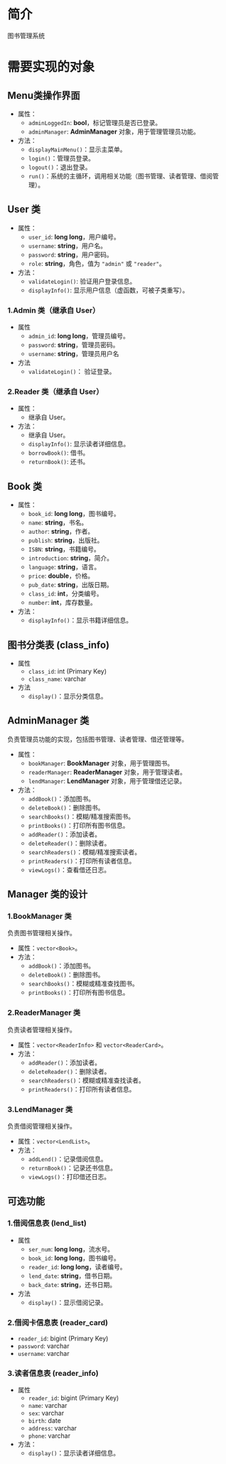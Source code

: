 # 简介
 图书管理系统
# 需要实现的对象
## Menu类操作界面 
- 属性：
    - `adminLoggedIn`: **bool**，标记管理员是否已登录。
    - `adminManager`: **AdminManager** 对象，用于管理管理员功能。
- 方法：
    - `displayMainMenu()`：显示主菜单。
    - `login()`：管理员登录。
    - `logout()`：退出登录。
    - `run()`：系统的主循环，调用相关功能（图书管理、读者管理、借阅管理）。
## User 类
- 属性：
  - `user_id`: **long long**，用户编号。
  - `username`: **string**，用户名。
  - `password`: **string**，用户密码。
  - `role`: **string**，角色，值为 `"admin"` 或 `"reader"`。
- 方法：
  - `validateLogin()`: 验证用户登录信息。
  - `displayInfo()`: 显示用户信息（虚函数，可被子类重写）。
### 1.Admin 类（继承自 User）
- 属性
    - `admin_id`: **long long**，管理员编号。
    - `password`: **string**，管理员密码。
    - `username`: **string**，管理员用户名
- 方法
    - `validateLogin()`： 验证登录。
### 2.Reader 类（继承自 User）
- 属性：
  - 继承自 User。
- 方法：
  - 继承自 User。
  - `displayInfo()`: 显示读者详细信息。
  - `borrowBook()`: 借书。
  - `returnBook()`: 还书。

## Book 类
- 属性：
    - `book_id`: **long long**，图书编号。
    - `name`: **string**，书名。
    - `author`: **string**，作者。
    - `publish`: **string**，出版社。
    - `ISBN`: **string**，书籍编号。
    - `introduction`: **string**，简介。
    - `language`: **string**，语言。
    - `price`: **double**，价格。
    - `pub_date`: **string**，出版日期。
    - `class_id`: **int**，分类编号。
    - `number`: **int**，库存数量。
- 方法：
    - `displayInfo()`：显示书籍详细信息。

## 图书分类表 (class_info)
- 属性
    - `class_id`: int (Primary Key)
    - `class_name`: varchar
- 方法
    - `display()`：显示分类信息。

## AdminManager 类
负责管理员功能的实现，包括图书管理、读者管理、借还管理等。
- 属性：
    - `bookManager`: **BookManager** 对象，用于管理图书。
    - `readerManager`: **ReaderManager** 对象，用于管理读者。
    - `lendManager`: **LendManager** 对象，用于管理借还记录。
- 方法：
    - `addBook()`：添加图书。
    - `deleteBook()`：删除图书。
    - `searchBooks()`：模糊/精准搜索图书。
    - `printBooks()`：打印所有图书信息。
    - `addReader()`：添加读者。
    - `deleteReader()`：删除读者。
    - `searchReaders()`：模糊/精准搜索读者。
    - `printReaders()`：打印所有读者信息。
    - `viewLogs()`：查看借还日志。

## Manager 类的设计
### 1.BookManager 类
负责图书管理相关操作。
- 属性：`vector<Book>`。
- 方法：
  - `addBook()`：添加图书。
  - `deleteBook()`：删除图书。
  - `searchBooks()`：模糊或精准查找图书。
  - `printBooks()`：打印所有图书信息。

### 2.ReaderManager 类
负责读者管理相关操作。
- 属性：`vector<ReaderInfo>` 和 `vector<ReaderCard>`。
- 方法：
  - `addReader()`：添加读者。
  - `deleteReader()`：删除读者。
  - `searchReaders()`：模糊或精准查找读者。
  - `printReaders()`：打印所有读者信息。

### 3.LendManager 类
负责借阅管理相关操作。
- 属性：`vector<LendList>`。
- 方法：
  - `addLend()`：记录借阅信息。
  - `returnBook()`：记录还书信息。
  - `viewLogs()`：打印借还日志。

## 可选功能
### 1.借阅信息表 (lend_list)
- 属性
    - `ser_num`: **long long**，流水号。
    - `book_id`: **long long**，图书编号。
    - `reader_id`: **long long**，读者编号。
    - `lend_date`: **string**，借书日期。
    - `back_date`: **string**，还书日期。
- 方法
    - `display()`：显示借阅记录。

### 2.借阅卡信息表 (reader_card)
- `reader_id`: bigint (Primary Key)
- `password`: varchar
- `username`: varchar

### 3.读者信息表 (reader_info)
- 属性
    - `reader_id`: bigint (Primary Key)
    - `name`: varchar
    - `sex`: varchar
    - `birth`: date
    - `address`: varchar
    - `phone`: varchar
- 方法：
    - `display()`：显示读者详细信息。

